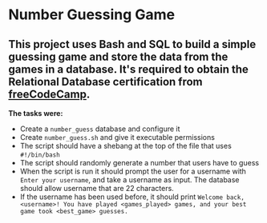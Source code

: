 # Number Guessing Game

## This project uses Bash and SQL to build a simple guessing game and store the data from the games in a database. It's required to obtain the Relational Database certification from [freeCodeCamp](www.freecodecamp.org/).

**The tasks were:**
- Create a `number_guess` database and configure it
- Create `number_guess.sh` and give it executable permissions
- The script should have a shebang at the top of the file that uses `#!/bin/bash`
- The script should randomly generate a number that users have to guess
- When the script is run it should prompt the user for a username with `Enter your username`, and take a username as input. The database should allow username that are 22 characters.
- If the username has been used before, it should print `Welcome back, <username>! You have played <games_played> games, and your best game took <best_game> guesses.`
